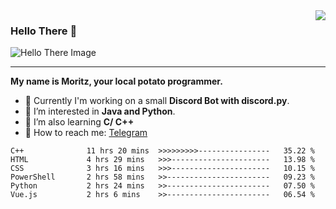 <img align="right" src="https://visitor-badge.laobi.icu/badge?page_id=RealPotatoe.RealPotatoe">

### Hello There 👋

![Hello There Image](https://media.giphy.com/media/xTiIzJSKB4l7xTouE8/giphy.gif)

***

**My name is Moritz, your local potato programmer.**

* 💫 Currently I'm working on a small **Discord Bot with discord.py**.
* 🧠 I’m interested in **Java and Python**.
* 📖 I’m also learning **C/ C++**
* 💬 How to reach me: <a href="https://t.me/ThePotatoe">Telegram</a>

<!--START_SECTION:waka-->

```text
C++              11 hrs 20 mins  >>>>>>>>>----------------   35.22 %
HTML             4 hrs 29 mins   >>>----------------------   13.98 %
CSS              3 hrs 16 mins   >>>----------------------   10.15 %
PowerShell       2 hrs 58 mins   >>-----------------------   09.23 %
Python           2 hrs 24 mins   >>-----------------------   07.50 %
Vue.js           2 hrs 6 mins    >>-----------------------   06.54 %
```

<!--END_SECTION:waka-->
